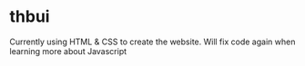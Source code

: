 # thbui

Currently using HTML & CSS to create the website. Will fix code again when learning more about Javascript